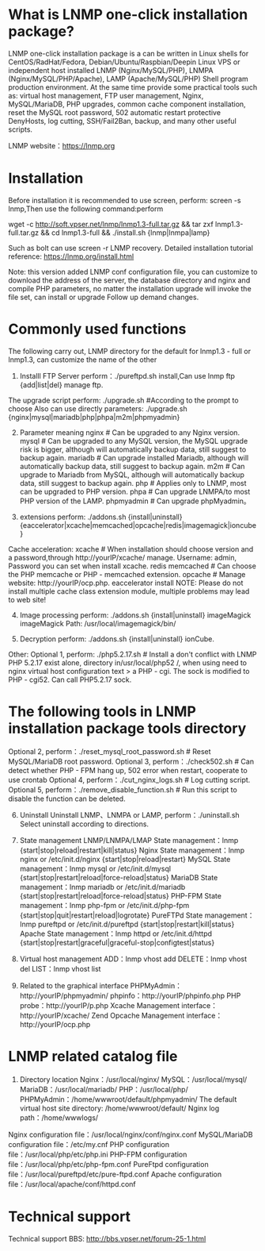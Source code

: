 # What is LNMP one-click installation package?

LNMP one-click installation package is a can be written in Linux shells for CentOS/RadHat/Fedora, Debian/Ubuntu/Raspbian/Deepin Linux VPS or independent host installed LNMP (Nginx/MySQL/PHP),
LNMPA (Nginx/MySQL/PHP/Apache), LAMP (Apache/MySQL/PHP) Shell program production environment. At the same time provide some practical tools such as: virtual host management, FTP user management, Nginx, MySQL/MariaDB, PHP upgrades, common cache component installation, reset the MySQL root password, 502 automatic restart protective DenyHosts, log cutting, SSH/Fail2Ban, backup, and many other useful scripts.

LNMP website：https://lnmp.org

# Installation

Before installation it is recommended to use screen, perform: screen -s lnmp,Then use the following command:perform

wget -c http://soft.vpser.net/lnmp/lnmp1.3-full.tar.gz && tar zxf lnmp1.3-full.tar.gz && cd lnmp1.3-full && ./install.sh {lnmp|lnmpa|lamp}

Such as bolt can use screen -r LNMP recovery.
Detailed installation tutorial reference: https://lnmp.org/install.html

Note: this version added LNMP conf configuration file, you can customize to download the address of the server, the database directory and nginx and compile PHP parameters, no matter the installation upgrade will invoke the file set, can install or upgrade
Follow up demand changes.

# Commonly used functions

The following carry out, LNMP directory for the default for lnmp1.3 - full or lnmp1.3, can customize the name of the other

1. Installl FTP Server
 perform：./pureftpd.sh install,Can use lnmp ftp {add|list|del} manage ftp.

The upgrade script
  perform: ./upgrade.sh   #According to the prompt to choose
Also can use directly parameters: ./upgrade.sh {nginx|mysql|mariadb|php|phpa|m2m|phpmyadmin}

2. Parameter meaning
    nginx             # Can be upgraded to any Nginx version.
    mysql             # Can be upgraded to any MySQL version, the MySQL upgrade risk is bigger, although will automatically backup data, still suggest to backup again.
    mariadb           # Can upgrade installed Mariadb, although will automatically backup data, still suggest to backup again.
    m2m               # Can upgrade to Mariadb from MySQL, although will automatically backup data, still suggest to backup again.
    php               # Applies only to LNMP, most can be upgraded to PHP version.
    phpa              # Can upgrade LNMPA/to most PHP version of the LAMP.
    phpmyadmin        # Can upgrade phpMyadmin。

3. extensions
  perform: ./addons.sh {install|uninstall} {eaccelerator|xcache|memcached|opcache|redis|imagemagick|ioncube}

Cache acceleration:
    xcache            # When installation should choose version and a password,through http://yourIP/xcache/ manage. Username: admin, Password you can set when install xcache.
    redis
    memcached         # Can choose the PHP memcache or PHP - memcached extension.
    opcache           # Manage website: http://yourIP/ocp.php.
    eaccelerator install
    NOTE: Please do not install multiple cache class extension module, multiple problems may lead to web site!

4. Image processing
  perform: ./addons.sh {install|uninstall} imageMagick imageMagick
  Path: /usr/local/imagemagick/bin/

5. Decryption
  perform: ./addons.sh {install|uninstall} ionCube.

Other:
  Optional 1, perform: ./php5.2.17.sh  # Install a don't conflict with LNMP PHP 5.2.17 exist alone, directory in/usr/local/php52 /, when using need to nginx virtual host configuration text > a PHP - cgi. The sock is modified to PHP - cgi52. Can call PHP5.2.17 sock. 
  # The following tools in LNMP installation package tools directory
  Optional 2, perform：./reset_mysql_root_password.sh # Reset MySQL/MariaDB root password.
  Optional 3, perform：./check502.sh                  # Can detect whether PHP - FPM hang up, 502 error when restart, cooperate to use crontab 
  Optional 4, perform：./cut_nginx_logs.sh            # Log cutting script.
  Optional 5, perform：./remove_disable_function.sh   # Run this script to disable the function can be deleted.

6. Uninstall
  Uninstall LNMP、LNMPA or LAMP, perform：./uninstall.sh Select uninstall according to directions.

7. State management
  LNMP/LNMPA/LMAP State management：lnmp {start|stop|reload|restart|kill|status}
  Nginx State management：lnmp nginx or /etc/init.d/nginx {start|stop|reload|restart}
  MySQL State management：lnmp mysql or /etc/init.d/mysql {start|stop|restart|reload|force-reload|status}
  MariaDB State management：lnmp mariadb or /etc/init.d/mariadb {start|stop|restart|reload|force-reload|status}
  PHP-FPM State management：lnmp php-fpm or /etc/init.d/php-fpm {start|stop|quit|restart|reload|logrotate}
  PureFTPd State management：lnmp pureftpd or /etc/init.d/pureftpd {start|stop|restart|kill|status}
  Apache State management：lnmp httpd or /etc/init.d/httpd {start|stop|restart|graceful|graceful-stop|configtest|status}

8. Virtual host management
  ADD：lnmp vhost add
  DELETE：lnmp vhost del
  LIST：lnmp vhost list

9. Related to the graphical interface
  PHPMyAdmin：http://yourIP/phpmyadmin/
  phpinfo：http://yourIP/phpinfo.php
  PHP probe：http://yourIP/p.php
  Xcache Management interface：http://yourIP/xcache/
  Zend Opcache Management interface：http://yourIP/ocp.php

# LNMP related catalog file

1. Directory location
  Nginx：/usr/local/nginx/
  MySQL：/usr/local/mysql/
  MariaDB：/usr/local/mariadb/
  PHP：/usr/local/php/
  PHPMyAdmin：/home/wwwroot/default/phpmyadmin/
  The default virtual host site directory: /home/wwwroot/default/
  Nginx log path：/home/wwwlogs/

  Nginx configuration file：/usr/local/nginx/conf/nginx.conf
  MySQL/MariaDB configuration file：/etc/my.cnf
  PHP configuration file：/usr/local/php/etc/php.ini
  PHP-FPM configuration file：/usr/local/php/etc/php-fpm.conf
  PureFtpd configuration file：/usr/local/pureftpd/etc/pure-ftpd.conf
  Apache configuration file：/usr/local/apache/conf/httpd.conf


# Technical support

Technical support BBS: http://bbs.vpser.net/forum-25-1.html

